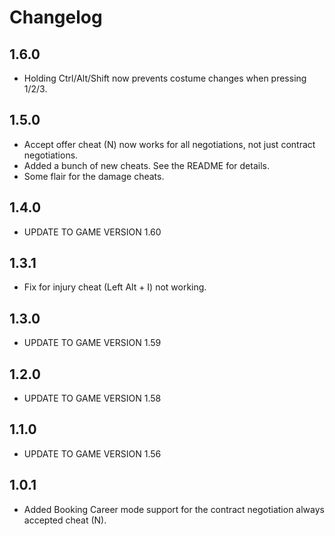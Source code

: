 # Changelog

## 1.6.0
- Holding Ctrl/Alt/Shift now prevents costume changes when pressing 1/2/3.

## 1.5.0
- Accept offer cheat (N) now works for all negotiations, not just contract negotiations.
- Added a bunch of new cheats. See the README for details.
- Some flair for the damage cheats.

## 1.4.0
- UPDATE TO GAME VERSION 1.60

## 1.3.1
- Fix for injury cheat (Left Alt + I) not working.

## 1.3.0
- UPDATE TO GAME VERSION 1.59

## 1.2.0
- UPDATE TO GAME VERSION 1.58

## 1.1.0
- UPDATE TO GAME VERSION 1.56

## 1.0.1
- Added Booking Career mode support for the contract negotiation always accepted cheat (N).